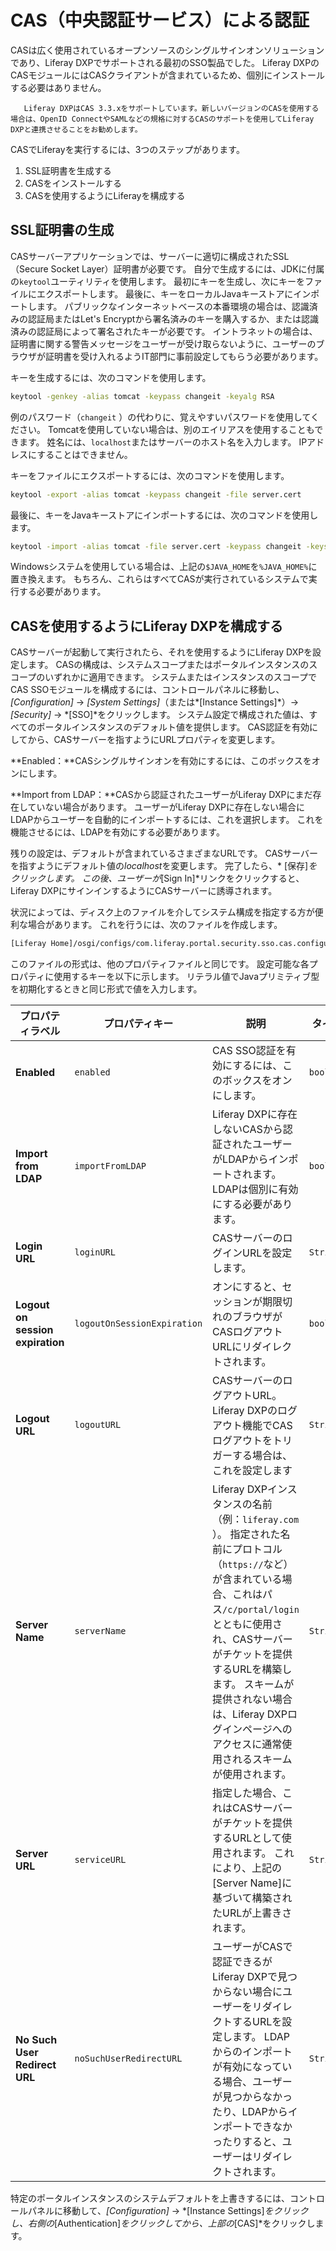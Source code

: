 # CAS（中央認証サービス）による認証

CASは広く使用されているオープンソースのシングルサインオンソリューションであり、Liferay DXPでサポートされる最初のSSO製品でした。 Liferay DXPのCASモジュールにはCASクライアントが含まれているため、個別にインストールする必要はありません。

``` note::
   Liferay DXPはCAS 3.3.xをサポートしています。新しいバージョンのCASを使用する場合は、OpenID ConnectやSAMLなどの規格に対するCASのサポートを使用してLiferay DXPと連携させることをお勧めします。
```

CASでLiferayを実行するには、3つのステップがあります。

1.  SSL証明書を生成する
2.  CASをインストールする
3.  CASを使用するようにLiferayを構成する

## SSL証明書の生成

CASサーバーアプリケーションでは、サーバーに適切に構成されたSSL（Secure Socket Layer）証明書が必要です。 自分で生成するには、JDKに付属の`keytool`ユーティリティを使用します。 最初にキーを生成し、次にキーをファイルにエクスポートします。 最後に、キーをローカルJavaキーストアにインポートします。 パブリックなインターネットベースの本番環境の場合は、認識済みの認証局またはLet's Encryptから署名済みのキーを購入するか、または認識済みの認証局によって署名されたキーが必要です。 イントラネットの場合は、証明書に関する警告メッセージをユーザーが受け取らないように、ユーザーのブラウザが証明書を受け入れるようIT部門に事前設定してもらう必要があります。

キーを生成するには、次のコマンドを使用します。

``` bash
keytool -genkey -alias tomcat -keypass changeit -keyalg RSA
```

例のパスワード（`changeit` ）の代わりに、覚えやすいパスワードを使用してください。 Tomcatを使用していない場合は、別のエイリアスを使用することもできます。 姓名には、`localhost`またはサーバーのホスト名を入力します。 IPアドレスにすることはできません。

キーをファイルにエクスポートするには、次のコマンドを使用します。

``` bash
keytool -export -alias tomcat -keypass changeit -file server.cert
```

最後に、キーをJavaキーストアにインポートするには、次のコマンドを使用します。

``` bash
keytool -import -alias tomcat -file server.cert -keypass changeit -keystore $JAVA_HOME/jre/lib/security/cacerts
```

Windowsシステムを使用している場合は、上記の`$JAVA_HOME`を`%JAVA_HOME%`に置き換えます。 もちろん、これらはすべてCASが実行されているシステムで実行する必要があります。

## CASを使用するようにLiferay DXPを構成する

CASサーバーが起動して実行されたら、それを使用するようにLiferay DXPを設定します。 CASの構成は、システムスコープまたはポータルインスタンスのスコープのいずれかに適用できます。 システムまたはインスタンスのスコープでCAS SSOモジュールを構成するには、コントロールパネルに移動し、*[Configuration]* → *[System Settings]*（または*[Instance Settings]*）→ *[Security]* → *[SSO]*をクリックします。 システム設定で構成された値は、すべてのポータルインスタンスのデフォルト値を提供します。 CAS認証を有効にしてから、CASサーバーを指すようにURLプロパティを変更します。

**Enabled：**CASシングルサインオンを有効にするには、このボックスをオンにします。

**Import from LDAP：**CASから認証されたユーザーがLiferay DXPにまだ存在していない場合があります。 ユーザーがLiferay DXPに存在しない場合にLDAPからユーザーを自動的にインポートするには、これを選択します。 これを機能させるには、LDAPを有効にする必要があります。

残りの設定は、デフォルトが含まれているさまざまなURLです。 CASサーバーを指すようにデフォルト値の*localhost*を変更します。 完了したら、* [保存]*をクリックします。 この後、ユーザーが*[Sign In]*リンクをクリックすると、Liferay DXPにサインインするようにCASサーバーに誘導されます。

状況によっては、ディスク上のファイルを介してシステム構成を指定する方が便利な場合があります。 これを行うには、次のファイルを作成します。

``` bash
[Liferay Home]/osgi/configs/com.liferay.portal.security.sso.cas.configuration.CASConfiguration.cfg
```

このファイルの形式は、他のプロパティファイルと同じです。 設定可能な各プロパティに使用するキーを以下に示します。 リテラル値でJavaプリミティブ型を初期化するときと同じ形式で値を入力します。

| プロパティラベル                         | プロパティキー                     | 説明                                                                                                                                                                                                  | タイプ       |
| -------------------------------- | --------------------------- | --------------------------------------------------------------------------------------------------------------------------------------------------------------------------------------------------- | --------- |
| **Enabled**                      | `enabled`                   | CAS SSO認証を有効にするには、このボックスをオンにします。                                                                                                                                                                    | `boolean` |
| **Import from LDAP**             | `importFromLDAP`            | Liferay DXPに存在しないCASから認証されたユーザーがLDAPからインポートされます。 LDAPは個別に有効にする必要があります。                                                                                                                              | `boolean` |
| **Login URL**                    | `loginURL`                  | CASサーバーのログインURLを設定します。                                                                                                                                                                              | `String`  |
| **Logout on session expiration** | `logoutOnSessionExpiration` | オンにすると、セッションが期限切れのブラウザがCASログアウトURLにリダイレクトされます。                                                                                                                                                      | `boolean` |
| **Logout URL**                   | `logoutURL`                 | CASサーバーのログアウトURL。 Liferay DXPのログアウト機能でCASログアウトをトリガーする場合は、これを設定します                                                                                                                                   | `String`  |
| **Server Name**                  | `serverName`                | Liferay DXPインスタンスの名前（例：`liferay.com` ）。 指定された名前にプロトコル（`https://`など）が含まれている場合、これはパス`/c/portal/login`とともに使用され、CASサーバーがチケットを提供するURLを構築します。 スキームが提供されない場合は、Liferay DXPログインページへのアクセスに通常使用されるスキームが使用されます。 | `String`  |
| **Server URL**                   | `serviceURL`                | 指定した場合、これはCASサーバーがチケットを提供するURLとして使用されます。 これにより、上記の[Server Name]に基づいて構築されたURLが上書きされます。                                                                                                               | `String`  |
| **No Such User Redirect URL**    | `noSuchUserRedirectURL`     | ユーザーがCASで認証できるがLiferay DXPで見つからない場合にユーザーをリダイレクトするURLを設定します。 LDAPからのインポートが有効になっている場合、ユーザーが見つからなかったり、LDAPからインポートできなかったりすると、ユーザーはリダイレクトされます。                                                           | `String`  |

特定のポータルインスタンスのシステムデフォルトを上書きするには、コントロールパネルに移動して、*[Configuration]* → *[Instance Settings]*をクリックし、右側の*[Authentication]*をクリックしてから、上部の*[CAS]*をクリックします。

